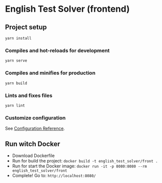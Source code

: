 # English Test Solver (frontend)

## Project setup
```
yarn install
```

### Compiles and hot-reloads for development
```
yarn serve
```

### Compiles and minifies for production
```
yarn build
```

### Lints and fixes files
```
yarn lint
```

### Customize configuration
See [Configuration Reference](https://cli.vuejs.org/config/).

## Run witch Docker

- Download Dockerfile
- Run for build the project: `docker build -t english_test_solver/front .`
- Run for start the Docker image: `docker run -it -p 8080:8080 --rm english_test_solver/front`
- Complete! Go to: `http://localhost:8080/`